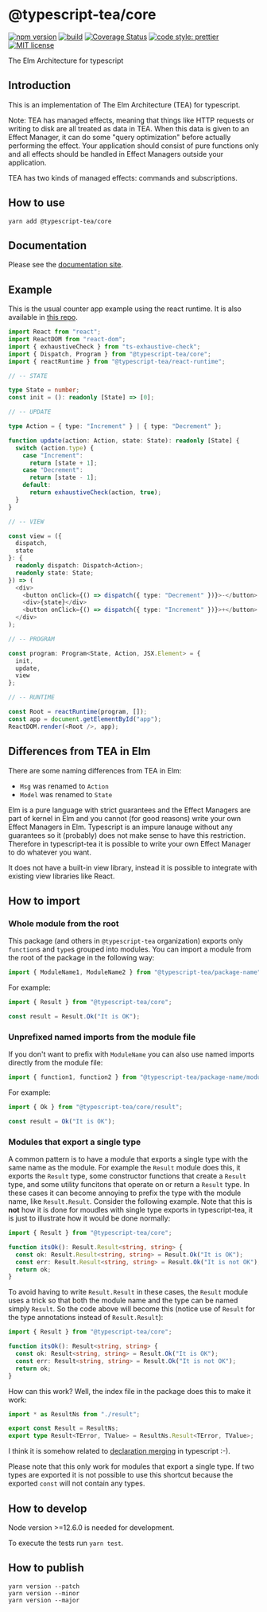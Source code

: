 # @typescript-tea/core

[![npm version][version-image]][version-url]
[![build][build-image]][build-url]
[![Coverage Status][codecov-image]][codecov-url]
[![code style: prettier][prettier-image]][prettier-url]
[![MIT license][license-image]][license-url]

The Elm Architecture for typescript

## Introduction

This is an implementation of The Elm Architecture (TEA) for typescript.

Note: TEA has managed effects, meaning that things like HTTP requests or writing to disk are all treated as data in TEA. When this data is given to an Effect Manager, it can do some "query optimization" before actually performing the effect. Your application should consist of pure functions only and all effects should be handled in Effect Managers outside your application.

TEA has two kinds of managed effects: commands and subscriptions.

## How to use

```
yarn add @typescript-tea/core
```

## Documentation

Please see the [documentation site](https://typescript-tea.github.io/core).

## Example

This is the usual counter app example using the react runtime. It is also available in [this repo](https://github.com/typescript-tea/simple-counter-example).

```ts
import React from "react";
import ReactDOM from "react-dom";
import { exhaustiveCheck } from "ts-exhaustive-check";
import { Dispatch, Program } from "@typescript-tea/core";
import { reactRuntime } from "@typescript-tea/react-runtime";

// -- STATE

type State = number;
const init = (): readonly [State] => [0];

// -- UPDATE

type Action = { type: "Increment" } | { type: "Decrement" };

function update(action: Action, state: State): readonly [State] {
  switch (action.type) {
    case "Increment":
      return [state + 1];
    case "Decrement":
      return [state - 1];
    default:
      return exhaustiveCheck(action, true);
  }
}

// -- VIEW

const view = ({
  dispatch,
  state
}: {
  readonly dispatch: Dispatch<Action>;
  readonly state: State;
}) => (
  <div>
    <button onClick={() => dispatch({ type: "Decrement" })}>-</button>
    <div>{state}</div>
    <button onClick={() => dispatch({ type: "Increment" })}>+</button>
  </div>
);

// -- PROGRAM

const program: Program<State, Action, JSX.Element> = {
  init,
  update,
  view
};

// -- RUNTIME

const Root = reactRuntime(program, []);
const app = document.getElementById("app");
ReactDOM.render(<Root />, app);
```

## Differences from TEA in Elm

There are some naming differences from TEA in Elm:

- `Msg` was renamed to `Action`
- `Model` was renamed to `State`

Elm is a pure language with strict guarantees and the Effect Managers are part of kernel in Elm and you cannot (for good reasons) write your own Effect Managers in Elm. Typescript is an impure lanauge without any guarantees so it (probably) does not make sense to have this restriction. Therefore in typescript-tea it is possible to write your own Effect Manager to do whatever you want.

It does not have a built-in view library, instead it is possible to integrate with existing view libraries like React.

## How to import

### Whole module from the root

This package (and others in `@typescript-tea` organization) exports only `function`s and `type`s grouped into modules. You can import a module from the root of the package in the following way:

```ts
import { ModuleName1, ModuleName2 } from "@typescript-tea/package-name";
```

For example:

```ts
import { Result } from "@typescript-tea/core";

const result = Result.Ok("It is OK");
```

### Unprefixed named imports from the module file

If you don't want to prefix with `ModuleName` you can also use named imports directly from the module file:

```ts
import { function1, function2 } from "@typescript-tea/package-name/module-name";
```

For example:

```ts
import { Ok } from "@typescript-tea/core/result";

const result = Ok("It is OK");
```

### Modules that export a single type

A common pattern is to have a module that exports a single type with the same name as the module. For example the `Result` module does this, it exports the `Result` type, some constructor functions that create a `Result` type, and some utility funcitons that operate on or return a `Result` type. In these cases it can become annoying to prefix the type with the module name, like `Result.Result`. Consider the following example. Note that this is **not** how it is done for moudles with single type exports in typescript-tea, it is just to illustrate how it would be done normally:

```ts
import { Result } from "@typescript-tea/core";

function itsOk(): Result.Result<string, string> {
  const ok: Result.Result<string, string> = Result.Ok("It is OK");
  const err: Result.Result<string, string> = Result.Ok("It is not OK");
  return ok;
}
```

To avoid having to write `Result.Result` in these cases, the `Result` module uses a trick so that both the module name and the type can be named simply `Result`. So the code above will become this (notice use of `Result` for the type annotations instead of `Result.Result`):

```ts
import { Result } from "@typescript-tea/core";

function itsOk(): Result<string, string> {
  const ok: Result<string, string> = Result.Ok("It is OK");
  const err: Result<string, string> = Result.Ok("It is not OK");
  return ok;
}
```

How can this work? Well, the index file in the package does this to make it work:

```ts
import * as ResultNs from "./result";

export const Result = ResultNs;
export type Result<TError, TValue> = ResultNs.Result<TError, TValue>;
```

I think it is somehow related to [declaration merging](https://www.typescriptlang.org/docs/handbook/declaration-merging.html) in typescript :-).

Please note that this only work for modules that export a single type. If two types are exported it is not possible to use this shortcut because the exported `const` will not contain any types.

## How to develop

Node version >=12.6.0 is needed for development.

To execute the tests run `yarn test`.

## How to publish

```
yarn version --patch
yarn version --minor
yarn version --major
```

[version-image]: https://img.shields.io/npm/v/@typescript-tea/core.svg?style=flat
[version-url]: https://www.npmjs.com/package/@typescript-tea/core
[build-image]: https://github.com/typescript-tea/core/workflows/Build/badge.svg
[build-url]: https://github.com/typescript-tea/core/actions?query=workflow%3ABuild+branch%3Amaster
[codecov-image]: https://codecov.io/gh/typescript-tea/core/branch/master/graph/badge.svg
[codecov-url]: https://codecov.io/gh/typescript-tea/core
[prettier-image]: https://img.shields.io/badge/code_style-prettier-ff69b4.svg?style=flat
[prettier-url]: https://github.com/prettier/prettier
[license-image]: https://img.shields.io/github/license/typescript-tea/core.svg?style=flat
[license-url]: https://opensource.org/licenses/MIT
